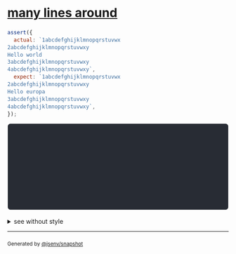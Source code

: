 # [many lines around](../../string_multiline.test.js#L140)

```js
assert({
  actual: `1abcdefghijklmnopqrstuvwx
2abcdefghijklmnopqrstuvwxy
Hello world
3abcdefghijklmnopqrstuvwxy
4abcdefghijklmnopqrstuvwxy`,
  expect: `1abcdefghijklmnopqrstuvwx
2abcdefghijklmnopqrstuvwxy
Hello europa
3abcdefghijklmnopqrstuvwxy
4abcdefghijklmnopqrstuvwxy`,
});
```

![img](throw.svg)

<details>
  <summary>see without style</summary>

```console
AssertionError: actual and expect are different

actual: 1| 1abcdefghijklmnopqrstuvwx
        2| 2abcdefghijklmnopqrstuvwxy
        3| Hello world
        4| 3abcdefghijklmnopqrstuvwxy
        5| 4abcdefghijklmnopqrstuvwxy
expect: 1| 1abcdefghijklmnopqrstuvwx
        2| 2abcdefghijklmnopqrstuvwxy
        3| Hello europa
        4| 3abcdefghijklmnopqrstuvwxy
        5| 4abcdefghijklmnopqrstuvwxy
```

</details>


---

<sub>
  Generated by <a href="https://github.com/jsenv/core/tree/main/packages/tooling/snapshot">@jsenv/snapshot</a>
</sub>
